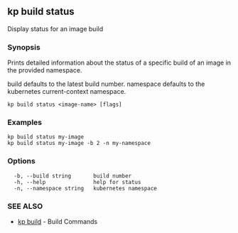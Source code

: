 ## kp build status

Display status for an image build

### Synopsis

Prints detailed information about the status of a specific build of an image in the provided namespace.

build defaults to the latest build number.
namespace defaults to the kubernetes current-context namespace.

```
kp build status <image-name> [flags]
```

### Examples

```
kp build status my-image
kp build status my-image -b 2 -n my-namespace
```

### Options

```
  -b, --build string       build number
  -h, --help               help for status
  -n, --namespace string   kubernetes namespace
```

### SEE ALSO

* [kp build](kp_build.md)	 - Build Commands

